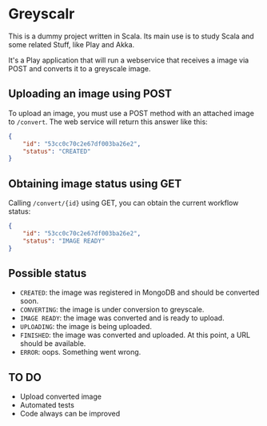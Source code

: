 # Greyscalr

This is a dummy project written in Scala. Its main use is to study Scala and
some related Stuff, like Play and Akka.

It's a Play application that will run a webservice that receives a image via
POST and converts it to a greyscale image.

## Uploading an image using POST

To upload an image, you must use a POST method with an attached image to
`/convert`. The web service will return this answer like this:

```json
{
    "id": "53cc0c70c2e67df003ba26e2",
    "status": "CREATED"
}
```

## Obtaining image status using GET

Calling `/convert/{id}` using GET, you can obtain the current workflow status:

```json
{
    "id": "53cc0c70c2e67df003ba26e2",
    "status": "IMAGE READY"
}
```

## Possible status

* `CREATED`: the image was registered in MongoDB and should be converted soon.
* `CONVERTING`: the image is under conversion to greyscale.
* `IMAGE READY`: the image was converted and is ready to upload.
* `UPLOADING`: the image is being uploaded.
* `FINISHED`: the image was converted and uploaded. At this point, a URL should
be available.
* `ERROR`: oops. Something went wrong.

## TO DO

* Upload converted image
* Automated tests
* Code always can be improved

